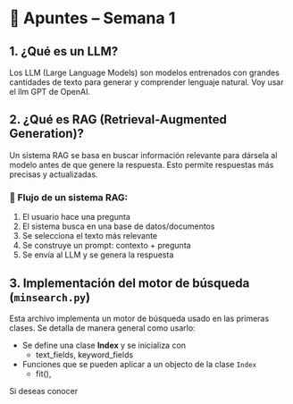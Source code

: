 # 📘 Apuntes – Semana 1

## 1. ¿Qué es un LLM?

Los LLM (Large Language Models) son modelos entrenados con grandes cantidades de texto para generar y comprender lenguaje natural. Voy usar el llm GPT de OpenAI.

## 2. ¿Qué es RAG (Retrieval-Augmented Generation)?

Un sistema RAG se basa en buscar información relevante para dársela al modelo antes de que genere la respuesta. Esto permite respuestas más precisas y actualizadas.

### 🔁 Flujo de un sistema RAG:
1. El usuario hace una pregunta
2. El sistema busca en una base de datos/documentos
3. Se selecciona el texto más relevante
4. Se construye un prompt: contexto + pregunta
5. Se envía al LLM y se genera la respuesta

## 3. Implementación del motor de búsqueda (`minsearch.py`)

Esta archivo implementa un motor de búsqueda usado en las primeras clases. Se detalla de manera general como usarlo:
- Se define una clase **Index** y se inicializa con
    - text_fields, keyword_fields
- Funciones que se pueden aplicar a un objecto de la clase ```Index```
    - fit(), 



Si deseas conocer 